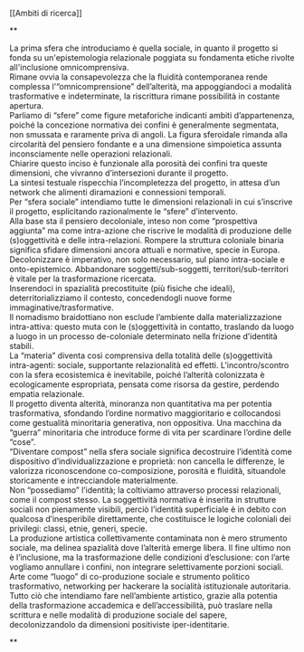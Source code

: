 
[[Ambiti di ricerca]]

**

La prima sfera che introduciamo è quella sociale, in quanto il progetto si fonda su un'epistemologia relazionale poggiata su fondamenta etiche rivolte all'inclusione omnicomprensiva.  
Rimane ovvia la consapevolezza che la fluidità contemporanea rende complessa l’“omnicomprensione” dell’alterità, ma appoggiandoci a modalità trasformative e indeterminate, la riscrittura rimane possibilità in costante apertura.  
Parliamo di “sfere” come figure metaforiche indicanti ambiti d’appartenenza, poiché la concezione normativa dei confini è generalmente segmentata, non smussata e raramente priva di angoli. La figura sferoidale rimanda alla circolarità del pensiero fondante e a una dimensione simpoietica assunta inconsciamente nelle operazioni relazionali.  
Chiarire questo inciso è funzionale alla porosità dei confini tra queste dimensioni, che vivranno d’intersezioni durante il progetto.  
La sintesi testuale rispecchia l’incompletezza del progetto, in attesa d’un network che alimenti diramazioni e connessioni temporali.  
Per “sfera sociale” intendiamo tutte le dimensioni relazionali in cui s’inscrive il progetto, esplicitando razionalmente le “sfere” d’intervento.  
Alla base sta il pensiero decoloniale, inteso non come “prospettiva aggiunta” ma come intra-azione che riscrive le modalità di produzione delle (s)oggettività e delle intra-relazioni. Rompere la struttura coloniale binaria significa sfidare dimensioni ancora attuali e normative, specie in Europa. Decolonizzare è imperativo, non solo necessario, sul piano intra-sociale e onto-epistemico. Abbandonare soggetti/sub-soggetti, territori/sub-territori è vitale per la trasformazione ricercata.  
Inserendoci in spazialità precostituite (più fisiche che ideali), deterritorializziamo il contesto, concedendogli nuove forme immaginative/trasformative.  
Il nomadismo braidottiano non esclude l’ambiente dalla materializzazione intra-attiva: questo muta con le (s)oggettività in contatto, traslando da luogo a luogo in un processo de-coloniale determinato nella frizione d’identità stabili.  
La “materia” diventa così comprensiva della totalità delle (s)oggettività intra-agenti: sociale, supportante relazionalità ed effetti. L’incontro/scontro con la sfera ecosistemica è inevitabile, poiché l’alterità colonizzata è ecologicamente espropriata, pensata come risorsa da gestire, perdendo empatia relazionale.  
Il progetto diventa alterità, minoranza non quantitativa ma per potentia trasformativa, sfondando l’ordine normativo maggioritario e collocandosi come gestualità minoritaria generativa, non oppositiva. Una macchina da “guerra” minoritaria che introduce forme di vita per scardinare l’ordine delle “cose”.  
“Diventare compost” nella sfera sociale significa decostruire l’identità come dispositivo d’individualizzazione e proprietà: non cancella le differenze, le valorizza riconoscendone co-composizione, porosità e fluidità, situandole storicamente e intrecciandole materialmente.  
Non “possediamo” l’identità; la coltiviamo attraverso processi relazionali, come il compost stesso. La soggettività normativa è inserita in strutture sociali non pienamente visibili, perciò l’identità superficiale è in debito con qualcosa d’inesperibile direttamente, che costituisce le logiche coloniali dei privilegi: classi, etnie, generi, specie.  
La produzione artistica collettivamente contaminata non è mero strumento sociale, ma delinea spazialità dove l’alterità emerge libera. Il fine ultimo non è l’inclusione, ma la trasformazione delle condizioni d’esclusione: con l’arte vogliamo annullare i confini, non integrare selettivamente porzioni sociali. Arte come “luogo” di co-produzione sociale e strumento politico trasformativo, networking per hackerare la socialità istituzionale autoritaria. Tutto ciò che intendiamo fare nell’ambiente artistico, grazie alla potentia della trasformazione accademica e dell’accessibilità, può traslare nella scrittura e nelle modalità di produzione sociale del sapere, decolonizzandolo da dimensioni positiviste iper-identitarie.

**
